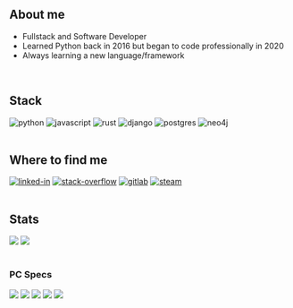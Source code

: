 ## About me

* Fullstack and Software Developer
* Learned Python back in 2016 but began to code professionally in 2020
* Always learning a new language/framework

<br>

## Stack

<div>
<img alt="python" src="https://img.shields.io/badge/Python-3776AB?style=for-the-badge&logo=python&logoColor=yellow" />
<img alt="javascript" src="https://img.shields.io/badge/JavaScript-F7DF1E?style=for-the-badge&logo=javascript&logoColor=black" />
<img alt="rust" src="https://img.shields.io/badge/Rust-000000?style=for-the-badge&logo=rust&logoColor=orange" />
<img alt="django" src="https://img.shields.io/badge/Django-092E20?style=for-the-badge&logo=django&logoColor=white" />
<img alt="postgres" src="https://img.shields.io/badge/PostgreSQL-316192?style=for-the-badge&logo=postgresql&logoColor=white" />
<img alt="neo4j" src="https://img.shields.io/badge/Neo4j-000000?&style=for-the-badge&logo=neo4j&logoColor=yellow" />
</div>
<br>

## Where to find me

<div>
<a href="https://www.linkedin.com/in/andre-h-r-perez/"><img alt="linked-in" src="https://img.shields.io/badge/linkedin-%230077B5.svg?&style=for-the-badge&logo=linkedin&logoColor=white" /></a>
<a href="https://stackoverflow.com/users/14244437/pzvkn"><img alt="stack-overflow" src="https://img.shields.io/badge/stack%20overflow-FE7A16?logo=stack-overflow&logoColor=white&style=for-the-badge" /></a>
<a href="https://gitlab.com/andrepz"><img alt="gitlab" src="https://img.shields.io/badge/gitlab-5532ff?logo=gitlab&logoColor=orange&style=for-the-badge" /></a>
<a href="https://steamcommunity.com/id/vikonpz/"><img alt="steam" src="https://img.shields.io/badge/steam-000000?logo=steam&logoColor=white&style=for-the-badge" /></a>
</div>
<br>

## Stats
<div>
<img src="https://github-readme-stats.vercel.app/api?username=pzandre&count_private=true&show_icons=true&theme=blue-green&hide_border=true" /> 
<img src="https://github-readme-stats.vercel.app/api/top-langs/?username=pzandre&count_private=true&show_icons=true&theme=blue-green&hide_border=true&layout=compact" />
</div>
<br>


### PC Specs
<div>
<img src="https://img.shields.io/badge/AMD-Ryzen_5_3400G-ED1C24?style=for-the-badge&logo=amd&logoColor=red" />
<img src="https://img.shields.io/badge/Corsair-16GB_3200MHz-000000?style=for-the-badge&logo=corsair&logoColor=yellow" />
<img src="https://img.shields.io/badge/Asus-B450_GAMING-000000?style=for-the-badge&logo=asus&logoColor=blue" />
<img src="https://img.shields.io/badge/WD-Black_NVMe_500GB-000000?style=for-the-badge" />
<img src="https://img.shields.io/badge/Arch_Linux-OS-000000?style=for-the-badge&logo=arch-linux&logoColor=ffffff" />
</div>
